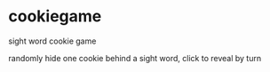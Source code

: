 # cookiegame

sight word cookie game

randomly hide one cookie behind a sight word, click to reveal by turn
